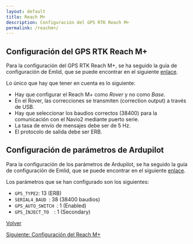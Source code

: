 ```yaml
---
layout: default
title: Reach M+
description: Configuración del GPS RTK Reach M+
permalink: /reachm+/
---
```


## Configuración del GPS RTK Reach M+

Para la configuración del GPS RTK Reach M+, se ha seguido la guía de configuración de Emlid, que se puede encontrar en el siguiente [enlace](https://docs.emlid.com/reachm-plus/common/tutorials/first-setup/).

Lo único que hay que tener en cuenta es lo siguiente:

* Hay que configurar el Reach M+ como *Rover* y no como *Base*.
* En el Rover, las correcciones se transmiten (correction output) a través de USB.
* Hay que seleccionar los baudios correctos (38400) para la comunicación con el Navio2 mediante puerto serie.
* La tasa de envío de mensajes debe ser de 5 Hz.
* El protocolo de salida debe ser ERB.

## Configuración de parámetros de Ardupilot

Para la configuración de los parámetros de Ardupilot, se ha seguido la guía de configuración de Emlid, que se puede encontrar en el siguiente [enlace](https://docs.emlid.com/reachm-plus/common/tutorials/first-setup/).

Los parámetros que se han configurado son los siguientes:

* `GPS_TYPE2`: 13 (ERB)
* `SERIAL4_BAUD `: 38 (38400 baudios)
* `GPS_AUTO_SWITCH `: 1 (Enabled)
* `GPS_INJECT_TO  `: 1 (Secondary)

 [Volver](../)   

 [Siguiente: Configuración del Reach M+](/Autonomous-Surface-Vehicles/reachm+/)